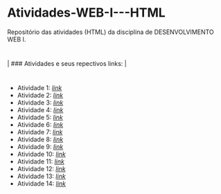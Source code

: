 # Atividades-WEB-I---HTML
Repositório das atividades (HTML) da disciplina de DESENVOLVIMENTO WEB I.

#
| ### Atividades e seus repectivos links: |
#
* Atividade 1: _[link](https://github.com/thaylizesant0s/Atividades-WEB-I---HTML/blob/main/Atividade1.html)_
* Atividade 2: _[link](https://github.com/thaylizesant0s/Atividades-WEB-I---HTML/blob/main/Atividade2.html)_
* Atividade 3: _[link](https://github.com/thaylizesant0s/Atividades-WEB-I---HTML/blob/main/Atividade3.html)_
* Atividade 4: _[link](https://github.com/thaylizesant0s/Atividades-WEB-I---HTML/blob/main/Atividade4.html)_
* Atividade 5: _[link](https://github.com/thaylizesant0s/Atividades-WEB-I---HTML/blob/main/Atividade5.html)_
* Atividade 6: _[link](https://github.com/thaylizesant0s/Atividades-WEB-I---HTML/blob/main/Atividade6.html)_
* Atividade 7: _[link](https://github.com/thaylizesant0s/Atividades-WEB-I---HTML/blob/main/Atividade7.html)_
* Atividade 8: _[link](https://github.com/thaylizesant0s/Atividades-WEB-I---HTML/blob/main/Atividade8.html)_
* Atividade 9: _[link](https://github.com/thaylizesant0s/Atividades-WEB-I---HTML/blob/main/Atividade9.html)_
* Atividade 10: _[link](https://github.com/thaylizesant0s/Atividades-WEB-I---HTML/blob/main/Atividade10.html)_
* Atividade 11: _[link](https://github.com/thaylizesant0s/Atividades-WEB-I---HTML/blob/main/Atividade11.html)_
* Atividade 12: _[link](https://github.com/thaylizesant0s/Atividades-WEB-I---HTML/blob/main/Atividade12.html)_
* Atividade 13: _[link](https://github.com/thaylizesant0s/Atividades-WEB-I---HTML/blob/main/Atividade13.html)_
* Atividade 14: _[link](https://github.com/thaylizesant0s/Atividades-WEB-I---HTML/blob/main/Atividade14.html)_
